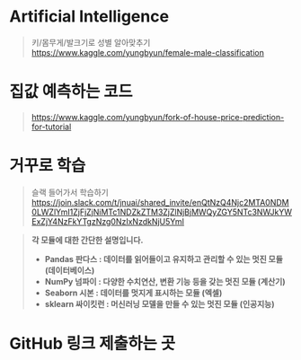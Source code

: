 # Artificial Intelligence

> 키/몸무게/발크기로 성별 알아맞추기 <br/>
> https://www.kaggle.com/yungbyun/female-male-classification

# 집값 예측하는 코드
> https://www.kaggle.com/yungbyun/fork-of-house-price-prediction-for-tutorial


# 거꾸로 학습
> 슬랙 들어가서 학습하기
> https://join.slack.com/t/jnuai/shared_invite/enQtNzQ4Njc2MTA0NDM0LWZlYmI1ZjFjZjNiMTc1NDZkZTM3ZjZlNjBjMWQyZGY5NTc3NWJkYWExZjY4NzFkYTgzNzg0NzIxNzdkNjU5YmI


> **각 모듈에 대한 간단한 설명입니다.**
> * **Pandas 판다스 : 데이터를 읽어들이고 유지하고 관리할 수 있는 멋진 모듈 (데이터베이스)**
> * **NumPy 넘파이 : 다양한 수치연산, 변환 기능 등을 갖는 멋진 모듈 (계산기)** 
> * **Seaborn 시본 : 데이터를 멋지게 표시하는 모듈 (엑셀)**
> * **sklearn 싸이킷런 : 머신러닝 모델을 만들 수 있는 멋진 모듈 (인공지능)**

# GitHub 링크 제출하는 곳
> 
> 
